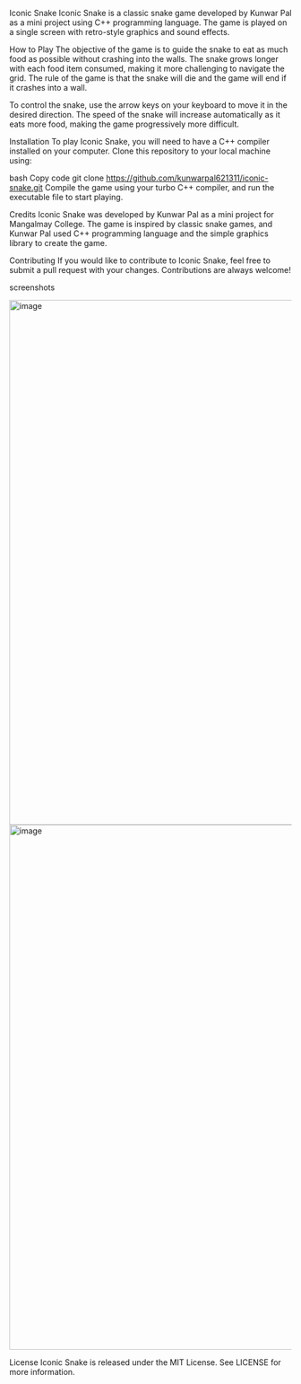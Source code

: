 Iconic Snake
Iconic Snake is a classic snake game developed by Kunwar Pal as a mini project using C++ programming language. The game is played on a single screen with retro-style graphics and sound effects.

How to Play
The objective of the game is to guide the snake to eat as much food as possible without crashing into the walls. The snake grows longer with each food item consumed, making it more challenging to navigate the grid. The rule of the game is that the snake will die and the game will end if it crashes into a wall.

To control the snake, use the arrow keys on your keyboard to move it in the desired direction. The speed of the snake will increase automatically as it eats more food, making the game progressively more difficult.

Installation
To play Iconic Snake, you will need to have a C++ compiler installed on your computer. Clone this repository to your local machine using:

bash
Copy code
git clone https://github.com/kunwarpal621311/iconic-snake.git
Compile the game using your  turbo C++ compiler, and run the executable file to start playing.

Credits
Iconic Snake was developed by Kunwar Pal as a mini project for Mangalmay College. The game is inspired by classic snake games, and Kunwar Pal used C++ programming language and the simple graphics library to create the game.

Contributing
If you would like to contribute to Iconic Snake, feel free to submit a pull request with your changes. Contributions are always welcome!


screenshots 

<img width="935" alt="image" src="https://user-images.githubusercontent.com/95952807/229269522-f73d4c99-c71b-4c00-b115-22840d00b22f.png">




<img width="935" alt="image" src="https://user-images.githubusercontent.com/95952807/229269336-cb6647f4-e9ba-4fc5-91ca-efdf8e0b033e.png">



License
Iconic Snake is released under the MIT License. See LICENSE for more information.


